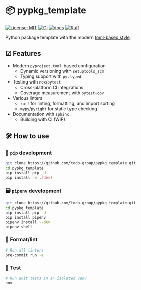# 📦 pypkg_template

[![License: MIT](https://img.shields.io/badge/License-MIT-blue.svg)](https://opensource.org/licenses/MIT)
[![CI](https://github.com/todo-group/pypkg_template/actions/workflows/pytest.yaml/badge.svg)](https://github.com/todo-group/pypkg_template/actions/workflows/pytest.yaml)
[![docs](https://github.com/todo-group/pypkg_template/actions/workflows/docs.yaml/badge.svg)](https://github.com/todo-group/pypkg_template/actions/workflows/docs.yaml)
[![Ruff](https://img.shields.io/endpoint?url=https://raw.githubusercontent.com/astral-sh/ruff/main/assets/badge/v2.json)](https://github.com/astral-sh/ruff)

Python package template with the modern [toml-based style](https://setuptools.pypa.io/en/latest/userguide/pyproject_config.html).

## ☑ Features

- Modern `pyproject.toml`-based configuration
  - Dynamic versioning with `setuptools_scm`
  - Typing support with `py.typed`
- Testing with `nox`/`pytest`
  - Cross-platform CI integrations
  - Coverage measurement with `pytest-cov`
- Various linters
  - `ruff` for linting, formatting, and import sorting
  - `mypy`/`pyright` for static type checking
- Documentation with `sphinx`
  - Building with CI (WIP)

## 🛠 How to use

### 🐍 `pip` development

```bash
git clone https://github.com/todo-group/pypkg_template.git
cd pypkg_template
pip install pip -U
pip install -e .[dev]
```

### 🗃 `pipenv` development

```bash
git clone https://github.com/todo-group/pypkg_template.git
cd pypkg_template
pip install pip -U
pip install pipenv
pipenv install --dev
pipenv shell
```

### 🎨 Format/lint

```bash
# Run all linters
pre-commit run -a
```

### 🧪 Test

```bash
# Run unit tests in an isolated venv
nox
```

